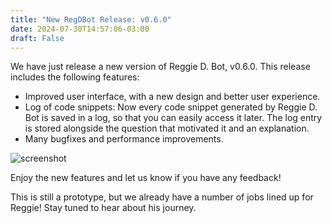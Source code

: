 ```yaml
---
title: "New RegDBot Release: v0.6.0"
date: 2024-07-30T14:57:06-03:00
draft: False
---
```


We have just release a new version of Reggie D. Bot, v0.6.0. This release includes the following features:

- Improved user interface, with a new design and better user experience.
- Log of code snippets: Now every code snippet generated by Reggie D. Bot is saved in a log, so that you can easily access it later.
The log entry is stored alongside the question that motivated it and an explanation.
- Many bugfixes and performance improvements.

![screenshot](/reggie_web.png)

Enjoy the new features and let us know if you have any feedback!

This is still a prototype, but we already have a number of jobs lined up for Reggie! Stay tuned to hear about his journey.
